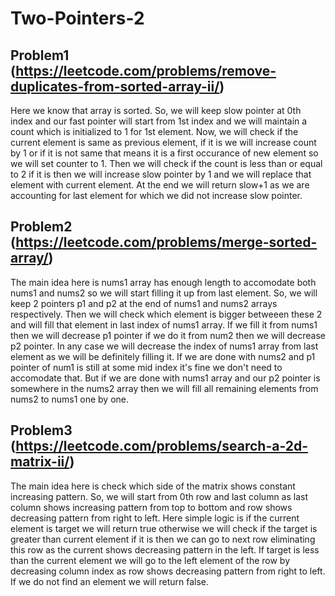 # Two-Pointers-2

## Problem1 (https://leetcode.com/problems/remove-duplicates-from-sorted-array-ii/)

Here we know that array is sorted. So, we will keep slow pointer at 0th index and our fast pointer will start from 1st index and we will maintain a count which is initialized to 1 for 1st element. Now, we will check if the current element is same as previous element, if it is we will increase count by 1 or if it is not same that means it is a first occurance of new element so we will set counter to 1. Then we will check if the count is less than or equal to 2 if it is then we will increase slow pointer by 1 and we will replace that element with current element. At the end we will return slow+1 as we are accounting for last element for which we did not increase slow pointer.



## Problem2 (https://leetcode.com/problems/merge-sorted-array/)

The main idea here is nums1 array has enough length to accomodate both nums1 and nums2 so we will start filling it up from last element. So, we will keep 2 pointers p1 and p2 at the end of nums1 and nums2 arrays respectively. Then we will check which element is bigger betweeen these 2 and will fill that element in last index of nums1 array. If we fill it from nums1 then we will decrease p1 pointer if we do it from num2 then we will decrease p2 pointer. In any case we will decrease the index of nums1 array from last element as we will be definitely filling it. If we are done with nums2 and p1 pointer of num1 is still at some mid index it's fine we don't need to accomodate that. But if we are done with nums1 array and our p2 pointer is somewhere in the nums2 array then we will fill all remaining elements from nums2 to nums1 one by one.



## Problem3 (https://leetcode.com/problems/search-a-2d-matrix-ii/)

The main idea here is check which side of the matrix shows constant increasing pattern. So, we will start from 0th row and last column as last column shows increasing pattern from top to bottom and row shows decreasing pattern from right to left. Here simple logic is if the current element is target we will return true otherwise we will check if the target is greater than current element if it is then we can go to next row eliminating this row as the current shows decreasing pattern in the left. If target is less than the current element we will go to the left element of the row by decreasing column index as row shows decreasing pattern from right to left. If we do not find an element we will return false.